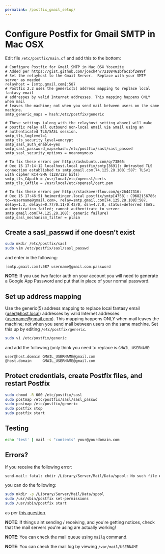 ```yaml
---
permalink: /postfix_gmail_setup/
---
```


# Configure Postfix for Gmail SMTP in Mac OSX

Edit file `/etc/postfix/main.cf` and add this to the bottom:

```
# Configure Postfix for Gmail SMTP in Mac OSX Yosemite
# Added per https://gist.github.com/joech4n/72108461bfac1bf2e99f
# Set the relayhost to the Gmail Server.  Replace with your SMTP server as needed
relayhost = [smtp.gmail.com]:587
# Postfix 2.2 uses the generic(5) address mapping to replace local fantasy email
# addresses by valid Internet addresses. This mapping happens ONLY when mail
# leaves the machine; not when you send mail between users on the same machine.
smtp_generic_maps = hash:/etc/postfix/generic

# These settings (along with the relayhost setting above) will make
# postfix relay all outbound non-local email via Gmail using an
# authenticated TLS/SASL session.
smtp_tls_loglevel=1
smtp_tls_security_level=encrypt
smtp_sasl_auth_enable=yes
smtp_sasl_password_maps=hash:/etc/postfix/sasl/sasl_passwd
smtp_sasl_security_options = noanonymous

# To fix these errors per http://askubuntu.com/q/73865:
# Dec 15 17:14:12 localhost.local postfix/smtp[3691]: Untrusted TLS connection established to smtp.gmail.com[74.125.28.108]:587: TLSv1 with cipher RC4-SHA (128/128 bits)
smtp_tls_CApath = /usr/local/etc/openssl/certs
smtp_tls_CAfile = /usr/local/etc/openssl/cert.pem

# To fix these errors per http://stackoverflow.com/q/26447316:
# Dec 15 17:46:51 heimerdinger.local postfix/smtp[4758]: C9682156786: to=<username@gmail.com>, relay=smtp.gmail.com[74.125.28.108]:587, delay=1.3, delays=0.77/0.11/0.42/0, dsn=4.7.0, status=deferred (SASL authentication failed; cannot authenticate to server smtp.gmail.com[74.125.28.108]: generic failure)
smtp_sasl_mechanism_filter = plain
```

## Create a sasl_passwd if one doesn't exist

```bash
sudo mkdir /etc/postfix/sasl
sudo vim /etc/postfix/sasl/sasl_passwd
```

and enter in the following:

```
[smtp.gmail.com]:587 username@gmail.com:password
```
**NOTE**: If you use two factor auth on your account you will need to generate a Google App Password and put that in place of your normal password.

## Set up address mapping
Use the generic(5) address mapping to replace local fantasy email (user@host.local) addresses by valid Internet addresses (username@gmail.com). This mapping happens ONLY when mail leaves the machine; not when you send mail between users on the same machine. Set this up by editing `/etc/postfix/generic`.

```bash
sudo vi /etc/postfix/generic
```

and add the following (only think you need to replace is `GMAIL_USERNAME`:

```
user@host.domain GMAIL_USERNAME@gmail.com
@host.domain     GMAIL_USERNAME@gmail.com
```

## Protect credentials, create Postfix files, and restart Postfix

```bash
sudo chmod -R 600 /etc/postfix/sasl
sudo postmap /etc/postfix/sasl/sasl_passwd
sudo postmap /etc/postfix/generic
sudo postfix stop
sudo postfix start
```

## Testing

```bash
echo 'test' | mail -s "contents" your@yourdomain.com
```

## Errors?

If you receive the following error:

```bash
send-mail: fatal: chdir /Library/Server/Mail/Data/spool: No such file or directory
```

you can do the following:

```bash
sudo mkdir -p /Library/Server/Mail/Data/spool
sudo /usr/sbin/postfix set-permissions
sudo /usr/sbin/postfix start
```

as per [this question](http://apple.stackexchange.com/questions/54051/sendmail-error-on-os-x-mountain-lion).

**NOTE**: If things aint sending / receiving, and you're getting notices, check that the mail servers you're using are actually working!

**NOTE**: You can check the mail queue using `mailq` command.

**NOTE**: You can check the mail log by viewing `/var/mail/USERNAME`

